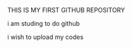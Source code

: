 <p>THIS IS MY FIRST GITHUB REPOSITORY</P>
 i am studing to do github</P>
 i wish to  upload my codes </P>
